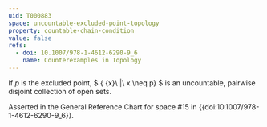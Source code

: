 ```yaml
---
uid: T000883
space: uncountable-excluded-point-topology
property: countable-chain-condition
value: false
refs:
  - doi: 10.1007/978-1-4612-6290-9_6
    name: Counterexamples in Topology
---
```

If $p$ is the excluded point, $ \{ \{x\}\ |\ x \neq p\} $ is an uncountable, pairwise disjoint collection of open sets.

Asserted in the General Reference Chart for space #15 in
{{doi:10.1007/978-1-4612-6290-9_6}}.
